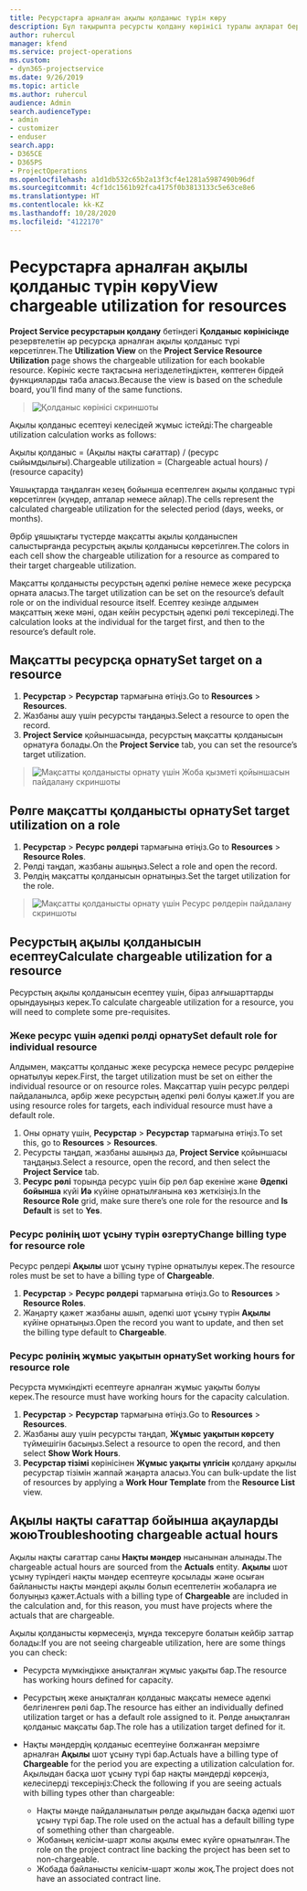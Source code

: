 ```yaml
---
title: Ресурстарға арналған ақылы қолданыс түрін көру
description: Бұл тақырыпта ресурсты қолдану көрінісі туралы ақпарат беріледі.
author: ruhercul
manager: kfend
ms.service: project-operations
ms.custom:
- dyn365-projectservice
ms.date: 9/26/2019
ms.topic: article
ms.author: ruhercul
audience: Admin
search.audienceType:
- admin
- customizer
- enduser
search.app:
- D365CE
- D365PS
- ProjectOperations
ms.openlocfilehash: a1d1db532c65b2a13f3cf4e1281a5987490b96df
ms.sourcegitcommit: 4cf1dc1561b92fca4175f0b3813133c5e63ce8e6
ms.translationtype: HT
ms.contentlocale: kk-KZ
ms.lasthandoff: 10/28/2020
ms.locfileid: "4122170"
---
```

# <a name="view-chargeable-utilization-for-resources"></a><span data-ttu-id="534e4-103">Ресурстарға арналған ақылы қолданыс түрін көру</span><span class="sxs-lookup"><span data-stu-id="534e4-103">View chargeable utilization for resources</span></span>
 
<span data-ttu-id="534e4-104">**Project Service ресурстарын қолдану** бетіндегі **Қолданыс көрінісінде** резервтелетін әр ресурсқа арналған ақылы қолданыс түрі көрсетілген.</span><span class="sxs-lookup"><span data-stu-id="534e4-104">The **Utilization View** on the **Project Service Resource Utilization** page shows the chargeable utilization for each bookable resource.</span></span> <span data-ttu-id="534e4-105">Көрініс кесте тақтасына негізделетіндіктен, көптеген бірдей функцияларды таба аласыз.</span><span class="sxs-lookup"><span data-stu-id="534e4-105">Because the view is based on the schedule board, you’ll find many of the same functions.</span></span>

> ![Қолданыс көрінісі скриншоты](media/FAQ-utilization-1.png)
 

<span data-ttu-id="534e4-107">Ақылы қолданыс есептеуі келесідей жұмыс істейді:</span><span class="sxs-lookup"><span data-stu-id="534e4-107">The chargeable utilization calculation works as follows:</span></span>

   <span data-ttu-id="534e4-108">Ақылы қолданыс = (Ақылы нақты сағаттар) / (ресурс сыйымдылығы).</span><span class="sxs-lookup"><span data-stu-id="534e4-108">Chargeable utilization = (Chargeable actual hours) / (resource capacity)</span></span>

<span data-ttu-id="534e4-109">Ұяшықтарда таңдалған кезең бойынша есептелген ақылы қолданыс түрі көрсетілген (күндер, апталар немесе айлар).</span><span class="sxs-lookup"><span data-stu-id="534e4-109">The cells represent the calculated chargeable utilization for the selected period (days, weeks, or months).</span></span>

<span data-ttu-id="534e4-110">Әрбір ұяшықтағы түстерде мақсатты ақылы қолданыспен салыстырғанда ресурстың ақылы қолданысы көрсетілген.</span><span class="sxs-lookup"><span data-stu-id="534e4-110">The colors in each cell show the chargeable utilization for a resource as compared to their target chargeable utilization.</span></span> 

<span data-ttu-id="534e4-111">Мақсатты қолданысты ресурстың әдепкі рөліне немесе жеке ресурсқа орната аласыз.</span><span class="sxs-lookup"><span data-stu-id="534e4-111">The target utilization can be set on the resource’s default role or on the individual resource itself.</span></span> <span data-ttu-id="534e4-112">Есептеу кезінде алдымен мақсаттың жеке мәні, одан кейін ресурстың әдепкі рөлі тексеріледі.</span><span class="sxs-lookup"><span data-stu-id="534e4-112">The calculation looks at the individual for the target first, and then to the resource’s default role.</span></span>

## <a name="set-target-on-a-resource"></a><span data-ttu-id="534e4-113">Мақсатты ресурсқа орнату</span><span class="sxs-lookup"><span data-stu-id="534e4-113">Set target on a resource</span></span>

1. <span data-ttu-id="534e4-114">**Ресурстар** \> **Ресурстар** тармағына өтіңіз.</span><span class="sxs-lookup"><span data-stu-id="534e4-114">Go to **Resources** \> **Resources**.</span></span> 
2. <span data-ttu-id="534e4-115">Жазбаны ашу үшін ресурсты таңдаңыз.</span><span class="sxs-lookup"><span data-stu-id="534e4-115">Select a resource to open the record.</span></span> 
3. <span data-ttu-id="534e4-116">**Project Service** қойыншасында, ресурстың мақсатты қолданысын орнатуға болады.</span><span class="sxs-lookup"><span data-stu-id="534e4-116">On the **Project Service** tab, you can set the resource’s target utilization.</span></span>

> ![Мақсатты қолданысты орнату үшін Жоба қызметі қойыншасын пайдалану скриншоты](media/FAQ-utilization-2.png)
 
## <a name="set-target-utilization-on-a-role"></a><span data-ttu-id="534e4-118">Рөлге мақсатты қолданысты орнату</span><span class="sxs-lookup"><span data-stu-id="534e4-118">Set target utilization on a role</span></span>

1. <span data-ttu-id="534e4-119">**Ресурстар** \> **Ресурс рөлдері** тармағына өтіңіз.</span><span class="sxs-lookup"><span data-stu-id="534e4-119">Go to **Resources** \> **Resource Roles**.</span></span> 
2. <span data-ttu-id="534e4-120">Рөлді таңдап, жазбаны ашыңыз.</span><span class="sxs-lookup"><span data-stu-id="534e4-120">Select a role and open the record.</span></span> 
3. <span data-ttu-id="534e4-121">Рөлдің мақсатты қолданысын орнатыңыз.</span><span class="sxs-lookup"><span data-stu-id="534e4-121">Set the target utilization for the role.</span></span>

> ![Мақсатты қолданысты орнату үшін Ресурс рөлдерін пайдалану скриншоты](media/FAQ-utilization-3.png)
 
## <a name="calculate-chargeable-utilization-for-a-resource"></a><span data-ttu-id="534e4-123">Ресурстың ақылы қолданысын есептеу</span><span class="sxs-lookup"><span data-stu-id="534e4-123">Calculate chargeable utilization for a resource</span></span>

<span data-ttu-id="534e4-124">Ресурстың ақылы қолданысын есептеу үшін, біраз алғышарттарды орындауыңыз керек.</span><span class="sxs-lookup"><span data-stu-id="534e4-124">To calculate chargeable utilization for a resource, you will need to complete some pre-requisites.</span></span> 

### <a name="set-default-role-for-individual-resource"></a><span data-ttu-id="534e4-125">Жеке ресурс үшін әдепкі рөлді орнату</span><span class="sxs-lookup"><span data-stu-id="534e4-125">Set default role for individual resource</span></span>

<span data-ttu-id="534e4-126">Алдымен, мақсатты қолданыс жеке ресурсқа немесе ресурс рөлдеріне орнатылуы керек.</span><span class="sxs-lookup"><span data-stu-id="534e4-126">First, the target utilization must be set on either the individual resource or on resource roles.</span></span> <span data-ttu-id="534e4-127">Мақсаттар үшін ресурс рөлдері пайдаланылса, әрбір жеке ресурстың әдепкі рөлі болуы қажет.</span><span class="sxs-lookup"><span data-stu-id="534e4-127">If you are using resource roles for targets, each individual resource must have a default role.</span></span> 

1. <span data-ttu-id="534e4-128">Оны орнату үшін, **Ресурстар** \> **Ресурстар** тармағына өтіңіз.</span><span class="sxs-lookup"><span data-stu-id="534e4-128">To set this, go to **Resources** \> **Resources**.</span></span> 
2. <span data-ttu-id="534e4-129">Ресурсты таңдап, жазбаны ашыңыз да, **Project Service** қойыншасы таңдаңыз.</span><span class="sxs-lookup"><span data-stu-id="534e4-129">Select a resource, open the record, and then select the **Project Service** tab.</span></span> 
3. <span data-ttu-id="534e4-130">**Ресурс рөлі** торында ресурс үшін бір рөл бар екеніне және **Әдепкі бойынша** күйі **Иә** күйіне орнатылғанына көз жеткізіңіз.</span><span class="sxs-lookup"><span data-stu-id="534e4-130">In the **Resource Role** grid, make sure there’s one role for the resource and **Is Default** is set to **Yes**.</span></span>
 
### <a name="change-billing-type-for-resource-role"></a><span data-ttu-id="534e4-131">Ресурс рөлінің шот ұсыну түрін өзгерту</span><span class="sxs-lookup"><span data-stu-id="534e4-131">Change billing type for resource role</span></span>

<span data-ttu-id="534e4-132">Ресурс рөлдері **Ақылы** шот ұсыну түріне орнатылуы керек.</span><span class="sxs-lookup"><span data-stu-id="534e4-132">The resource roles must be set to have a billing type of **Chargeable**.</span></span> 

1. <span data-ttu-id="534e4-133">**Ресурстар** \> **Ресурс рөлдері** тармағына өтіңіз.</span><span class="sxs-lookup"><span data-stu-id="534e4-133">Go to **Resources** \> **Resource Roles**.</span></span> 
2. <span data-ttu-id="534e4-134">Жаңарту қажет жазбаны ашып, әдепкі шот ұсыну түрін **Ақылы** күйіне орнатыңыз.</span><span class="sxs-lookup"><span data-stu-id="534e4-134">Open the record you want to update, and then set the billing type default to **Chargeable**.</span></span>

### <a name="set-working-hours-for-resource-role"></a><span data-ttu-id="534e4-135">Ресурс рөлінің жұмыс уақытын орнату</span><span class="sxs-lookup"><span data-stu-id="534e4-135">Set working hours for resource role</span></span>
 
<span data-ttu-id="534e4-136">Ресурста мүмкіндікті есептеуге арналған жұмыс уақыты болуы керек.</span><span class="sxs-lookup"><span data-stu-id="534e4-136">The resource must have working hours for the capacity calculation.</span></span> 

1. <span data-ttu-id="534e4-137">**Ресурстар** \> **Ресурстар** тармағына өтіңіз.</span><span class="sxs-lookup"><span data-stu-id="534e4-137">Go to **Resources** \> **Resources**.</span></span> 
2. <span data-ttu-id="534e4-138">Жазбаны ашу үшін ресурсты таңдап, **Жұмыс уақытын көрсету** түймешігін басыңыз.</span><span class="sxs-lookup"><span data-stu-id="534e4-138">Select a resource to open the record, and then select **Show Work Hours**.</span></span> 
3. <span data-ttu-id="534e4-139">**Ресурстар тізімі** көрінісінен **Жұмыс уақыты үлгісін** қолдану арқылы ресурстар тізімін жаппай жаңарта аласыз.</span><span class="sxs-lookup"><span data-stu-id="534e4-139">You can bulk-update the list of resources by applying a **Work Hour Template** from the **Resource List** view.</span></span>

## <a name="troubleshooting-chargeable-actual-hours"></a><span data-ttu-id="534e4-140">Ақылы нақты сағаттар бойынша ақауларды жою</span><span class="sxs-lookup"><span data-stu-id="534e4-140">Troubleshooting chargeable actual hours</span></span>

<span data-ttu-id="534e4-141">Ақылы нақты сағаттар саны **Нақты мәндер** нысанынан алынады.</span><span class="sxs-lookup"><span data-stu-id="534e4-141">The chargeable actual hours are sourced from the **Actuals** entity.</span></span> <span data-ttu-id="534e4-142">**Ақылы** шот ұсыну түріндегі нақты мәндер есептеуге қосылады және осыған байланысты нақты мәндері ақылы болып есептелетін жобаларға ие болуыңыз қажет.</span><span class="sxs-lookup"><span data-stu-id="534e4-142">Actuals with a billing type of **Chargeable** are included in the calculation and, for this reason, you must have projects where the actuals that are chargeable.</span></span>

<span data-ttu-id="534e4-143">Ақылы қолданысты көрмесеңіз, мұнда тексеруге болатын кейбір заттар болады:</span><span class="sxs-lookup"><span data-stu-id="534e4-143">If you are not seeing chargeable utilization, here are some things you can check:</span></span>

- <span data-ttu-id="534e4-144">Ресурста мүмкіндікке анықталған жұмыс уақыты бар.</span><span class="sxs-lookup"><span data-stu-id="534e4-144">The resource has working hours defined for capacity.</span></span>
- <span data-ttu-id="534e4-145">Ресурстың жеке анықталған қолданыс мақсаты немесе әдепкі белгіленген рөлі бар.</span><span class="sxs-lookup"><span data-stu-id="534e4-145">The resource has either an individually defined utilization target or has a default role assigned to it.</span></span> <span data-ttu-id="534e4-146">Рөлде анықталған қолданыс мақсаты бар.</span><span class="sxs-lookup"><span data-stu-id="534e4-146">The role has a utilization target defined for it.</span></span>
- <span data-ttu-id="534e4-147">Нақты мәндердің қолданыс есептеуіне болжанған мерзімге арналған **Ақылы** шот ұсыну түрі бар.</span><span class="sxs-lookup"><span data-stu-id="534e4-147">Actuals have a billing type of **Chargeable** for the period you are expecting a utilization calculation for.</span></span> <span data-ttu-id="534e4-148">Ақылыдан басқа шот ұсыну түрі бар нақты мәндерді көрсеңіз, келесілерді тексеріңіз:</span><span class="sxs-lookup"><span data-stu-id="534e4-148">Check the following if you are seeing actuals with billing types other than chargeable:</span></span>

  - <span data-ttu-id="534e4-149">Нақты мәнде пайдаланылатын рөлде ақылыдан басқа әдепкі шот ұсыну түрі бар.</span><span class="sxs-lookup"><span data-stu-id="534e4-149">The role used on the actual has a default billing type of something other than chargeable.</span></span>
  - <span data-ttu-id="534e4-150">Жобаның келісім-шарт жолы ақылы емес күйге орнатылған.</span><span class="sxs-lookup"><span data-stu-id="534e4-150">The role on the project contract line backing the project has been set to non-chargeable.</span></span>
  - <span data-ttu-id="534e4-151">Жобада байланысты келісім-шарт жолы жоқ.</span><span class="sxs-lookup"><span data-stu-id="534e4-151">The project does not have an associated contract line.</span></span>

